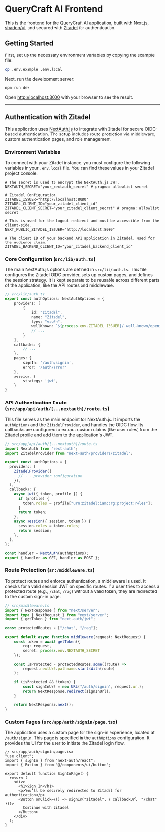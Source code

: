 # QueryCraft AI Frontend

This is the frontend for the QueryCraft AI application, built with [Next.js](https://nextjs.org), [shadcn/ui](https://ui.shadcn.com/docs), and secured with [Zitadel](https://zitadel.com/) for authentication.

## Getting Started

First, set up the necessary environment variables by copying the example file:

```bash
cp .env.example .env.local
```

Next, run the development server:

```bash
npm run dev
```

Open [http://localhost:3000](http://localhost:3000) with your browser to see the result.

---

## Authentication with Zitadel

This application uses [NextAuth.js](https://next-auth.js.org/) to integrate with Zitadel for secure OIDC-based authentication. The setup includes route protection via middleware, custom authentication pages, and role management.

### Environment Variables

To connect with your Zitadel instance, you must configure the following variables in your `.env.local` file. You can find these values in your Zitadel project console.

```env
# The secret is used to encrypt the NextAuth.js JWT.
NEXTAUTH_SECRET="your_nextauth_secret" # pragma: allowlist secret

# Zitadel Configuration
ZITADEL_ISSUER="http://localhost:8080"
ZITADEL_CLIENT_ID="your_zitadel_client_id"
ZITADEL_CLIENT_SECRET="your_zitadel_client_secret" # pragma: allowlist secret

# This is used for the logout redirect and must be accessible from the client-side.
NEXT_PUBLIC_ZITADEL_ISSUER="http://localhost:8080"

# The client ID of your backend API application in Zitadel, used for the audience claim.
ZITADEL_BACKEND_CLIENT_ID="your_zitadel_backend_client_id"
```

### Core Configuration (`src/lib/auth.ts`)

The main NextAuth.js options are defined in `src/lib/auth.ts`. This file configures the Zitadel OIDC provider, sets up custom pages, and defines the session strategy. It is kept separate to be reusable across different parts of the application, like the API routes and middleware.

```typescript
// src/lib/auth.ts
export const authOptions: NextAuthOptions = {
    providers: [
        {
            id: "zitadel",
            name: "Zitadel",
            type: "oauth",
            wellKnown: `${process.env.ZITADEL_ISSUER}/.well-known/openid-configuration`,
            // ...
        }
    ],
    callbacks: {
        // ...
    },
    pages: {
        signIn: '/auth/signin',
        error: '/auth/error'
    },
    session: {
        strategy: 'jwt',
    }
}
```

### API Authentication Route (`src/app/api/auth/[...nextauth]/route.ts`)

This file serves as the main endpoint for NextAuth.js. It imports the `authOptions` and the `ZitadelProvider`, and handles the OIDC flow. Its callbacks are configured to extract custom claims (like user roles) from the Zitadel profile and add them to the application's JWT.

```typescript
// src/app/api/auth/[...nextauth]/route.ts
import NextAuth from "next-auth";
import ZitadelProvider from "next-auth/providers/zitadel";

export const authOptions = {
  providers: [
    ZitadelProvider({
      // ... provider configuration
    }),
  ],
  callbacks: {
    async jwt({ token, profile }) {
      if (profile) {
        token.roles = profile["urn:zitadel:iam:org:project:roles"];
      }
      return token;
    },
    async session({ session, token }) {
      session.roles = token.roles;
      return session;
    },
  },
};

const handler = NextAuth(authOptions);
export { handler as GET, handler as POST };
```

### Route Protection (`src/middleware.ts`)

To protect routes and enforce authentication, a middleware is used. It checks for a valid session JWT on specific routes. If a user tries to access a protected route (e.g., `/chat`, `/rag`) without a valid token, they are redirected to the custom sign-in page.

```typescript
// src/middleware.ts
import { NextResponse } from "next/server";
import type { NextRequest } from "next/server";
import { getToken } from "next-auth/jwt";

const protectedRoutes = ["/chat", "/rag"];

export default async function middleware(request: NextRequest) {
    const token = await getToken({
        req: request,
        secret: process.env.NEXTAUTH_SECRET
    });

    const isProtected = protectedRoutes.some((route) =>
        request.nextUrl.pathname.startsWith(route)
    );

    if (isProtected && !token) {
        const signInUrl = new URL("/auth/signin", request.url);
        return NextResponse.redirect(signInUrl);
    }

    return NextResponse.next();
}
```

### Custom Pages (`src/app/auth/signin/page.tsx`)

The application uses a custom page for the sign-in experience, located at `/auth/signin`. This page is specified in the `authOptions` configuration. It provides the UI for the user to initiate the Zitadel login flow.

```tsx
// src/app/auth/signin/page.tsx
"use client";
import { signIn } from "next-auth/react";
import { Button } from "@/components/ui/button";

export default function SignInPage() {
  return (
    <div>
      <h1>Sign In</h1>
      <p>You'll be securely redirected to Zitadel for authentication</p>
      <Button onClick={() => signIn("zitadel", { callbackUrl: "/chat" })}>
        Continue with Zitadel
      </Button>
    </div>
  );
}
```
